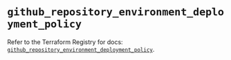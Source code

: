 # `github_repository_environment_deployment_policy`

Refer to the Terraform Registry for docs: [`github_repository_environment_deployment_policy`](https://registry.terraform.io/providers/integrations/github/6.6.0/docs/resources/repository_environment_deployment_policy).
